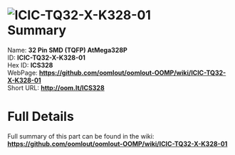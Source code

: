 
![ICIC-TQ32-X-K328-01](https://github.com/oomlout/oomlout-OOMP/blob/master/parts/ICIC-TQ32-X-K328-01/ICIC-TQ32-X-K328-01_420.jpg)   
Summary
=================
  
Name: __32 Pin SMD (TQFP) AtMega328P__    
ID: __ICIC-TQ32-X-K328-01__   
Hex ID: __ICS328__   
WebPage: __https://github.com/oomlout/oomlout-OOMP/wiki/ICIC-TQ32-X-K328-01__   
Short URL: __http://oom.lt/ICS328__   

Full Details
==========================
Full summary of this part can be found in the wiki:   
__https://github.com/oomlout/oomlout-OOMP/wiki/ICIC-TQ32-X-K328-01__    

